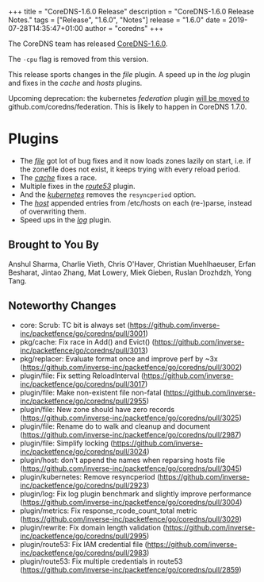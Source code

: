 +++
title = "CoreDNS-1.6.0 Release"
description = "CoreDNS-1.6.0 Release Notes."
tags = ["Release", "1.6.0", "Notes"]
release = "1.6.0"
date = 2019-07-28T14:35:47+01:00
author = "coredns"
+++

The CoreDNS team has released
[CoreDNS-1.6.0](https://github.com/inverse-inc/packetfence/go/coredns/releases/tag/v1.6.0).

The `-cpu` flag is removed from this version.

This release sports changes in the *file* plugin. A speed up in the *log* plugin and fixes in the
*cache* and *hosts* plugins.

Upcoming deprecation: the kubernetes *federation* plugin [will be moved
to](https://github.com/inverse-inc/packetfence/go/coredns/issues/3041) github.com/coredns/federation. This is likely to
happen in CoreDNS 1.7.0.

# Plugins

* The [*file*](/plugins/file) got lot of bug fixes and it now loads zones lazily on start, i.e. if the zonefile
  does not exist, it keeps trying with every reload period.
* The [*cache*](/plugins/cache) fixes a race.
* Multiple fixes in the [*route53*](/plugins/route53) plugin.
* And the [*kubernetes*](/plugins/kubernetes) removes the `resyncperiod` option.
* The [*host*](/plugins/host) appended entries from /etc/hosts on each (re-)parse, instead of
  overwriting them.
* Speed ups in the [*log*](/plugins/log) plugin.

## Brought to You By

Anshul Sharma,
Charlie Vieth,
Chris O'Haver,
Christian Muehlhaeuser,
Erfan Besharat,
Jintao Zhang,
Mat Lowery,
Miek Gieben,
Ruslan Drozhdzh,
Yong Tang.

## Noteworthy Changes

* core: Scrub: TC bit is always set (https://github.com/inverse-inc/packetfence/go/coredns/pull/3001)
* pkg/cache: Fix race in Add() and Evict() (https://github.com/inverse-inc/packetfence/go/coredns/pull/3013)
* pkg/replacer: Evaluate format once and improve perf by ~3x (https://github.com/inverse-inc/packetfence/go/coredns/pull/3002)
* plugin/file: Fix setting ReloadInterval (https://github.com/inverse-inc/packetfence/go/coredns/pull/3017)
* plugin/file: Make non-existent file non-fatal (https://github.com/inverse-inc/packetfence/go/coredns/pull/2955)
* plugin/file: New zone should have zero records (https://github.com/inverse-inc/packetfence/go/coredns/pull/3025)
* plugin/file: Rename do to walk and cleanup and document (https://github.com/inverse-inc/packetfence/go/coredns/pull/2987)
* plugin/file: Simplify locking (https://github.com/inverse-inc/packetfence/go/coredns/pull/3024)
* plugin/host: don't append the names when reparsing hosts file (https://github.com/inverse-inc/packetfence/go/coredns/pull/3045)
* plugin/kubernetes: Remove resyncperiod (https://github.com/inverse-inc/packetfence/go/coredns/pull/2923)
* plugin/log: Fix log plugin benchmark and slightly improve performance (https://github.com/inverse-inc/packetfence/go/coredns/pull/3004)
* plugin/metrics: Fix response_rcode_count_total metric (https://github.com/inverse-inc/packetfence/go/coredns/pull/3029)
* plugin/rewrite: Fix domain length validation (https://github.com/inverse-inc/packetfence/go/coredns/pull/2995)
* plugin/route53: Fix IAM credential file (https://github.com/inverse-inc/packetfence/go/coredns/pull/2983)
* plugin/route53: Fix multiple credentials in route53 (https://github.com/inverse-inc/packetfence/go/coredns/pull/2859)
